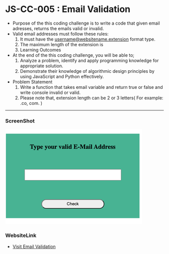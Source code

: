 # JS-CC-005 : Email Validation
- Purpose of the this coding challenge is to write a code that given email adresses, returns the emails valid or invalid.
- Valid email addresses must follow these rules:
  1. It must have the username@websitename.extension format type.
  2.  The maximum length of the extension is 
  3.  Learning Outcomes
- At the end of the this coding challenge, you will be able to;
  1. Analyze a problem, identify and apply programming knowledge for appropriate solution.
  2. Demonstrate their knowledge of algorithmic design principles by using JavaScript and Python effectively.
- Problem Statement
    1. Write a function that takes email variable and return true or false and write console invalid or valid.
    2. Please note that, extension length can be 2 or 3 letters( For example: .co, com. )
---
### ScreenShot 

 ![ScreenShot](./images/EmailValidation.png)

 ### WebsiteLink
 
- <a href = "https://code-code-team.github.io/CC0005J-Email-Validation/"> Visit Email Validation </a>

 

